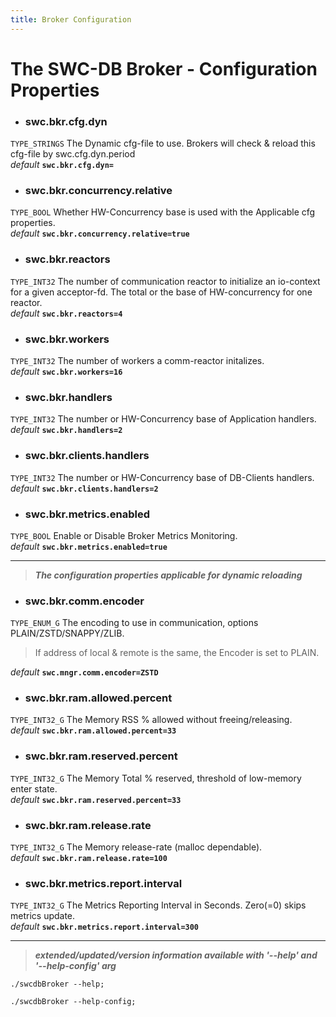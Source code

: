 ```yaml
---
title: Broker Configuration
---
```




# The SWC-DB Broker - Configuration Properties



* ### swc.bkr.cfg.dyn
```TYPE_STRINGS```
The Dynamic cfg-file to use. Brokers will check & reload this cfg-file by swc.cfg.dyn.period \
_default_ **```swc.bkr.cfg.dyn=```**

* ### swc.bkr.concurrency.relative
```TYPE_BOOL```
Whether HW-Concurrency base is used with the Applicable cfg properties. \
_default_ **```swc.bkr.concurrency.relative=true```**

* ### swc.bkr.reactors
```TYPE_INT32```
The number of communication reactor to initialize an io-context for a given acceptor-fd.
The total or the base of HW-concurrency for one reactor. \
_default_ **```swc.bkr.reactors=4```**

* ### swc.bkr.workers
```TYPE_INT32```
The number of workers a comm-reactor initalizes. \
_default_ **```swc.bkr.workers=16```**

* ### swc.bkr.handlers
```TYPE_INT32```
The number or HW-Concurrency base of Application handlers. \
_default_ **```swc.bkr.handlers=2```**

* ### swc.bkr.clients.handlers
```TYPE_INT32```
The number or HW-Concurrency base of DB-Clients handlers. \
_default_ **```swc.bkr.clients.handlers=2```**

* ### swc.bkr.metrics.enabled
```TYPE_BOOL```
Enable or Disable Broker Metrics Monitoring. \
_default_ **```swc.bkr.metrics.enabled=true```**


***

 > **_The configuration properties applicable for dynamic reloading_**

* ### swc.bkr.comm.encoder
```TYPE_ENUM_G```
The encoding to use in communication, options PLAIN/ZSTD/SNAPPY/ZLIB.
> If address of local & remote is the same, the Encoder is set to PLAIN.

  _default_ **```swc.mngr.comm.encoder=ZSTD```**

* ### swc.bkr.ram.allowed.percent
```TYPE_INT32_G```
The Memory RSS % allowed without freeing/releasing. \
_default_ **```swc.bkr.ram.allowed.percent=33```**

* ### swc.bkr.ram.reserved.percent
```TYPE_INT32_G```
The Memory Total % reserved, threshold of low-memory enter state. \
_default_ **```swc.bkr.ram.reserved.percent=33```**

* ### swc.bkr.ram.release.rate
```TYPE_INT32_G```
The Memory release-rate (malloc dependable). \
_default_ **```swc.bkr.ram.release.rate=100```**

* ### swc.bkr.metrics.report.interval
```TYPE_INT32_G```
The Metrics Reporting Interval in Seconds. Zero(=0) skips metrics update.\
_default_ **```swc.bkr.metrics.report.interval=300```**



***

 > _**extended/updated/version information available with '--help' and '--help-config' arg**_

```
./swcdbBroker --help;
```

```
./swcdbBroker --help-config;
```
